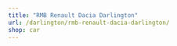 ```yaml
---
title: "RMB Renault Dacia Darlington"
url: /darlington/rmb-renault-dacia-darlington/
shop: car
---
```

